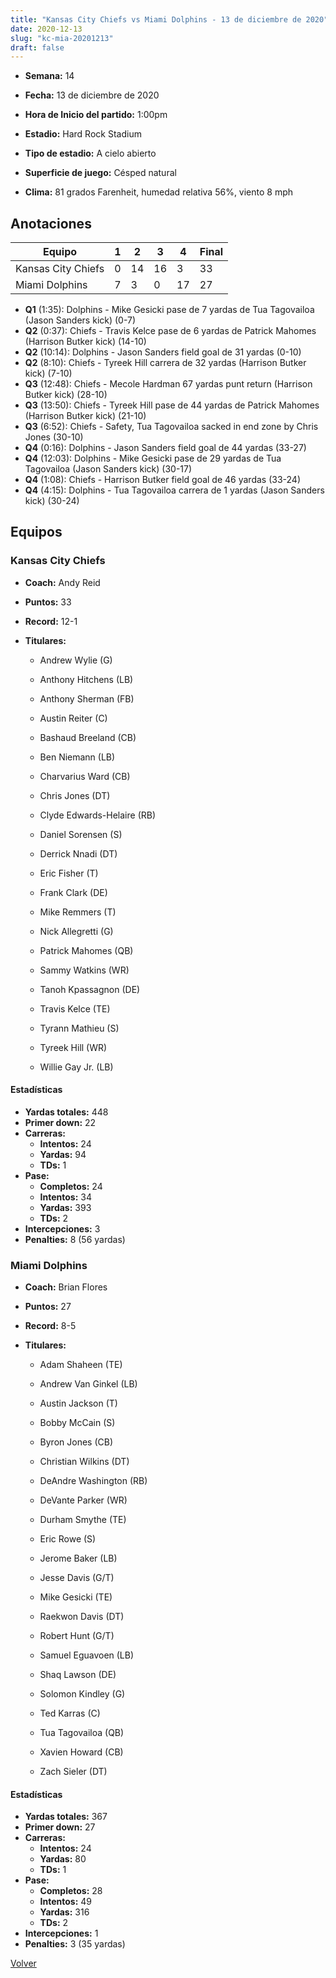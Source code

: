 ```yaml
---
title: "Kansas City Chiefs vs Miami Dolphins - 13 de diciembre de 2020"
date: 2020-12-13
slug: "kc-mia-20201213"
draft: false
---
```


* **Semana:** 14
* **Fecha:** 13 de diciembre de 2020

* **Hora de Inicio del partido:** 1:00pm
* **Estadio:** Hard Rock Stadium
* **Tipo de estadio:** A cielo abierto
* **Superficie de juego:** Césped natural
* **Clima:** 81 grados Farenheit, humedad relativa 56%, viento 8 mph





## Anotaciones
| Equipo | 1 | 2 | 3 | 4 | Final |
|--------|---|---|---|---|-------|
| Kansas City Chiefs  | 0 | 14 | 16 | 3  | 33 |
| Miami Dolphins  | 7 | 3 | 0 | 17  | 27 |
* **Q1** (1:35): Dolphins - Mike Gesicki pase de 7 yardas de Tua Tagovailoa (Jason Sanders kick) (0-7)
* **Q2** (0:37): Chiefs - Travis Kelce pase de 6 yardas de Patrick Mahomes (Harrison Butker kick) (14-10)
* **Q2** (10:14): Dolphins - Jason Sanders field goal de 31 yardas (0-10)
* **Q2** (8:10): Chiefs - Tyreek Hill carrera de 32 yardas (Harrison Butker kick) (7-10)
* **Q3** (12:48): Chiefs - Mecole Hardman 67 yardas punt return (Harrison Butker kick) (28-10)
* **Q3** (13:50): Chiefs - Tyreek Hill pase de 44 yardas de Patrick Mahomes (Harrison Butker kick) (21-10)
* **Q3** (6:52): Chiefs - Safety, Tua Tagovailoa sacked in end zone by Chris Jones (30-10)
* **Q4** (0:16): Dolphins - Jason Sanders field goal de 44 yardas (33-27)
* **Q4** (12:03): Dolphins - Mike Gesicki pase de 29 yardas de Tua Tagovailoa (Jason Sanders kick) (30-17)
* **Q4** (1:08): Chiefs - Harrison Butker field goal de 46 yardas (33-24)
* **Q4** (4:15): Dolphins - Tua Tagovailoa carrera de 1 yardas (Jason Sanders kick) (30-24)


## Equipos


### Kansas City Chiefs
* **Coach:** Andy Reid
* **Puntos:** 33
* **Record:** 12-1
* **Titulares:** 

  * Andrew Wylie (G) 

  * Anthony Hitchens (LB) 

  * Anthony Sherman (FB) 

  * Austin Reiter (C) 

  * Bashaud Breeland (CB) 

  * Ben Niemann (LB) 

  * Charvarius Ward (CB) 

  * Chris Jones (DT) 

  * Clyde Edwards-Helaire (RB) 

  * Daniel Sorensen (S) 

  * Derrick Nnadi (DT) 

  * Eric Fisher (T) 

  * Frank Clark (DE) 

  * Mike Remmers (T) 

  * Nick Allegretti (G) 

  * Patrick Mahomes (QB) 

  * Sammy Watkins (WR) 

  * Tanoh Kpassagnon (DE) 

  * Travis Kelce (TE) 

  * Tyrann Mathieu (S) 

  * Tyreek Hill (WR) 

  * Willie Gay Jr. (LB) 

#### Estadísticas
* **Yardas totales:** 448
* **Primer down:** 22
* **Carreras:**
  * **Intentos:** 24
  * **Yardas:** 94
  * **TDs:** 1
* **Pase:**
  * **Completos:** 24
  * **Intentos:** 34
  * **Yardas:** 393
  * **TDs:** 2
* **Intercepciones:** 3
* **Penalties:** 8 (56 yardas)

### Miami Dolphins
* **Coach:** Brian Flores
* **Puntos:** 27
* **Record:** 8-5
* **Titulares:** 

  * Adam Shaheen (TE) 

  * Andrew Van Ginkel (LB) 

  * Austin Jackson (T) 

  * Bobby McCain (S) 

  * Byron Jones (CB) 

  * Christian Wilkins (DT) 

  * DeAndre Washington (RB) 

  * DeVante Parker (WR) 

  * Durham Smythe (TE) 

  * Eric Rowe (S) 

  * Jerome Baker (LB) 

  * Jesse Davis (G/T) 

  * Mike Gesicki (TE) 

  * Raekwon Davis (DT) 

  * Robert Hunt (G/T) 

  * Samuel Eguavoen (LB) 

  * Shaq Lawson (DE) 

  * Solomon Kindley (G) 

  * Ted Karras (C) 

  * Tua Tagovailoa (QB) 

  * Xavien Howard (CB) 

  * Zach Sieler (DT) 

#### Estadísticas
* **Yardas totales:** 367
* **Primer down:** 27
* **Carreras:**
  * **Intentos:** 24
  * **Yardas:** 80
  * **TDs:** 1
* **Pase:**
  * **Completos:** 28
  * **Intentos:** 49
  * **Yardas:** 316
  * **TDs:** 2
* **Intercepciones:** 1
* **Penalties:** 3 (35 yardas)


[Volver](/historia/2020)
